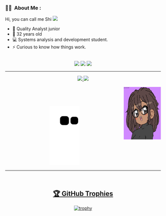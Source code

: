 ### :woman_technologist: &nbsp;About Me :

Hi, you can call me Shi <img src="https://media.giphy.com/media/WUlplcMpOCEmTGBtBW/giphy.gif" width="30">

- 🔭 Quality Analyst junior
- 🎉 32 years old
- 💻 Systems analysis and development student.
- ⚡ Curious to know how things work.

<div align="center"><br> 
  <a href="https://instagram.com/shirleneteles" target="_blank"><img src="https://img.shields.io/badge/-Instagram-%23E4405F?style=for-the-badge&logo=instagram&logoColor=white" target="_blank"></a>
  <a href = "mailto:shiteles@gmail.com"><img src="https://img.shields.io/badge/-Gmail-%23333?style=for-the-badge&logo=gmail&logoColor=white" target="_blank"></a>
  <a href="https://www.linkedin.com/in/shirleneteles/" target="_blank"><img src="https://img.shields.io/badge/-LinkedIn-%230077B5?style=for-the-badge&logo=linkedin&logoColor=white" target="_blank"></a> 
  
---

<div align="center">
  <a href="https://github.com/shiteles">
  <img height="180em" src="https://github-readme-stats.vercel.app/api?username=shiteles&show_icons=true&theme=monokai&include_all_commits=true&count_private=true"/>
  <img height="180em" src="https://github-readme-stats.vercel.app/api/top-langs/?username=shiteles&layout=compact&langs_count=7&theme=monokai"/>
</div>
<div style="display: inline_block"><br>      
  <img align="right" width="120" height="170" src="https://github.com/shiteles/shiteles/blob/main/.github/workflows/gifshi.png?raw=true">
</div>

##

 
 
 <div align="center"><br> 
 
  ![Snake animation](https://github.com/shiteles/shiteles/blob/output/github-contribution-grid-snake.svg)
  
 </div>
 
  ---
 
<div align="center"><br> 

  ## 🏆 GitHub Trophies
[![trophy](https://github-profile-trophy.vercel.app/?username=shiteles&theme=discord)](https://github.com/ryo-ma/github-profile-trophy)

</div>

</div>
